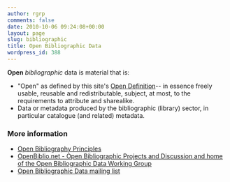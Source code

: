 ```yaml
---
author: rgrp
comments: false
date: 2010-10-06 09:24:08+00:00
layout: page
slug: bibliographic
title: Open Bibliographic Data
wordpress_id: 388
---
```


**Open** *bibliographic* data is material that is:

  * "Open" as defined by this site's [Open Definition](/1.0/)-- in essence  freely usable, reusable and redistributable, subject, at most, to the requirements to attribute and sharealike.
  * Data or metadata produced by the bibliographic (library) sector, in particular catalogue (and related) metadata.

### More information

  * [Open Bibliography Principles](http://openbiblio.net/principles/)
  * [OpenBiblio.net - Open Bibliographic Projects and Discussion and home of the Open Bibliographic Data Working Group](http://openbiblio.net/)
  * [Open Bibliographic Data mailing list](http://lists.okfn.org/mailman/listinfo/open-bibliography)

